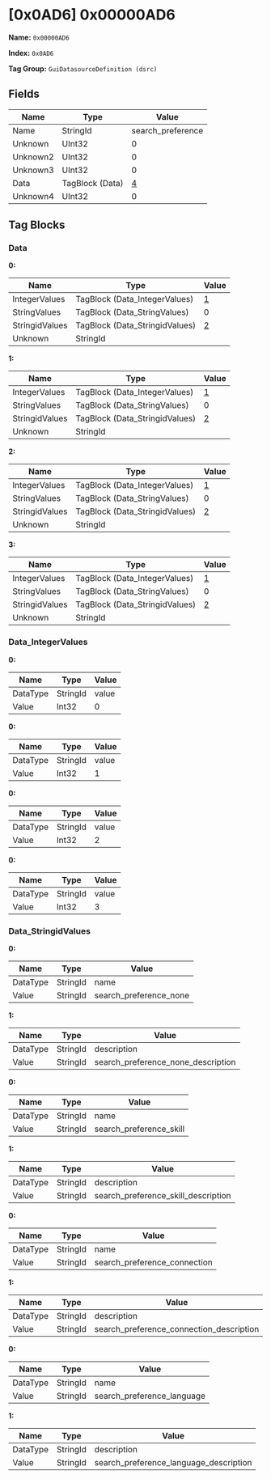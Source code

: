 # [0x0AD6] 0x00000AD6

**Name:** ```0x00000AD6```

**Index:** ```0x0AD6```

**Tag Group:** ```GuiDatasourceDefinition (dsrc)```

## Fields

Name	| Type	| Value
---	|---	|---	|
Name	|StringId	|search_preference
Unknown	|UInt32	|0
Unknown2	|UInt32	|0
Unknown3	|UInt32	|0
Data	|TagBlock (Data)	|[4](#data)
Unknown4	|UInt32	|0


## Tag Blocks

### Data

**0:**

Name	| Type	| Value
---	|---	|---	|
IntegerValues	|TagBlock (Data_IntegerValues)	|[1](#data_integervalues)
StringValues	|TagBlock (Data_StringValues)	|0
StringidValues	|TagBlock (Data_StringidValues)	|[2](#data_stringidvalues)
Unknown	|StringId	|


**1:**

Name	| Type	| Value
---	|---	|---	|
IntegerValues	|TagBlock (Data_IntegerValues)	|[1](#data_integervalues)
StringValues	|TagBlock (Data_StringValues)	|0
StringidValues	|TagBlock (Data_StringidValues)	|[2](#data_stringidvalues)
Unknown	|StringId	|


**2:**

Name	| Type	| Value
---	|---	|---	|
IntegerValues	|TagBlock (Data_IntegerValues)	|[1](#data_integervalues)
StringValues	|TagBlock (Data_StringValues)	|0
StringidValues	|TagBlock (Data_StringidValues)	|[2](#data_stringidvalues)
Unknown	|StringId	|


**3:**

Name	| Type	| Value
---	|---	|---	|
IntegerValues	|TagBlock (Data_IntegerValues)	|[1](#data_integervalues)
StringValues	|TagBlock (Data_StringValues)	|0
StringidValues	|TagBlock (Data_StringidValues)	|[2](#data_stringidvalues)
Unknown	|StringId	|


### Data_IntegerValues

**0:**

Name	| Type	| Value
---	|---	|---	|
DataType	|StringId	|value
Value	|Int32	|0


**0:**

Name	| Type	| Value
---	|---	|---	|
DataType	|StringId	|value
Value	|Int32	|1


**0:**

Name	| Type	| Value
---	|---	|---	|
DataType	|StringId	|value
Value	|Int32	|2


**0:**

Name	| Type	| Value
---	|---	|---	|
DataType	|StringId	|value
Value	|Int32	|3


### Data_StringidValues

**0:**

Name	| Type	| Value
---	|---	|---	|
DataType	|StringId	|name
Value	|StringId	|search_preference_none


**1:**

Name	| Type	| Value
---	|---	|---	|
DataType	|StringId	|description
Value	|StringId	|search_preference_none_description


**0:**

Name	| Type	| Value
---	|---	|---	|
DataType	|StringId	|name
Value	|StringId	|search_preference_skill


**1:**

Name	| Type	| Value
---	|---	|---	|
DataType	|StringId	|description
Value	|StringId	|search_preference_skill_description


**0:**

Name	| Type	| Value
---	|---	|---	|
DataType	|StringId	|name
Value	|StringId	|search_preference_connection


**1:**

Name	| Type	| Value
---	|---	|---	|
DataType	|StringId	|description
Value	|StringId	|search_preference_connection_description


**0:**

Name	| Type	| Value
---	|---	|---	|
DataType	|StringId	|name
Value	|StringId	|search_preference_language


**1:**

Name	| Type	| Value
---	|---	|---	|
DataType	|StringId	|description
Value	|StringId	|search_preference_language_description


